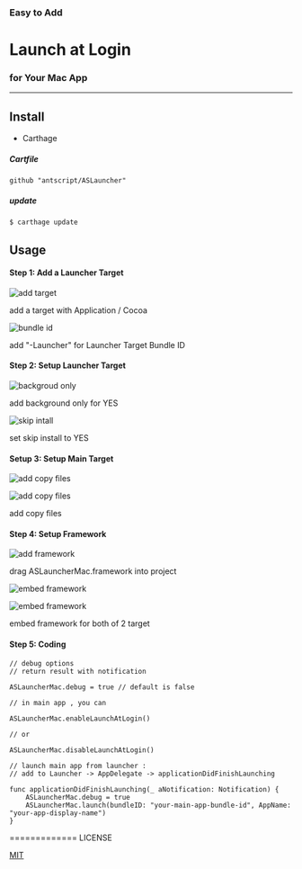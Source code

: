 ### Easy to Add  
# **Launch at Login** 
### for Your Mac App

--------------


## Install
* Carthage

##### Cartfile
```
github "antscript/ASLauncher" 
```

##### update
```
$ carthage update
```

## Usage
#### **Step 1**: Add a Launcher Target

![add target](https://github.com/antscript/ASLauncherMac/raw/master/images/add_target.png)

add a target with Application / Cocoa

![bundle id](https://github.com/antscript/ASLauncherMac/raw/master/images/bundle_id.png)

add "-Launcher" for Launcher Target Bundle ID

#### **Step 2**: Setup Launcher Target

![backgroud only](https://github.com/antscript/ASLauncherMac/raw/master/images/background_only.png)

add background only for YES

![skip intall](https://github.com/antscript/ASLauncherMac/raw/master/images/skip_install.png)

set skip install to YES

#### **Setup 3**: Setup Main Target

![add copy files](https://github.com/antscript/ASLauncherMac/raw/master/images/add_copy_1.png)

![add copy files](https://github.com/antscript/ASLauncherMac/raw/master/images/add_copy_files.png)

add copy files


#### **Step 4**: Setup Framework

![add framework](https://github.com/antscript/ASLauncherMac/raw/master/images/add_framework.png)

drag ASLauncherMac.framework into project

![embed framework](https://github.com/antscript/ASLauncherMac/raw/master/images/embed_framework.png)

![embed framework](https://github.com/antscript/ASLauncherMac/raw/master/images/embed_framework2.png)

embed framework for both of 2 target

#### **Step 5**: Coding
```
// debug options
// return result with notification

ASLauncherMac.debug = true // default is false
```

```
// in main app , you can

ASLauncherMac.enableLaunchAtLogin()

// or

ASLauncherMac.disableLaunchAtLogin()

```

```
// launch main app from launcher : 
// add to Launcher -> AppDelegate -> applicationDidFinishLaunching

func applicationDidFinishLaunching(_ aNotification: Notification) {
    ASLauncherMac.debug = true
    ASLauncherMac.launch(bundleID: "your-main-app-bundle-id", AppName: "your-app-display-name")
}
```

=============
LICENSE

[MIT](https://github.com/antscript/ASLauncherMac/blob/master/LICENSE)
